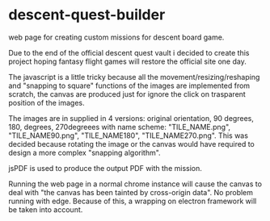 # descent-quest-builder
web page for creating custom missions for descent board game.

Due to the end of the official descent quest vault i decided to create this project hoping fantasy flight games will restore the official site one day.

The javascript is a little tricky because all the movement/resizing/reshaping and "snapping to square" functions of the images are implemented from scratch, the canvas are produced just for ignore the click on trasparent position of the images.

The images are in supplied in 4 versions: original orientation, 90 degrees, 180, degrees, 270degreees with name scheme: "TILE_NAME.png", "TILE_NAME90.png", "TILE_NAME180", "TILE_NAME270.png".
This was decided because rotating the image or the canvas would have required to design a more complex "snapping algorithm".

jsPDF is used to produce the output PDF with the mission.

Running the web page in a normal chrome instance will cause the canvas to deal with "the canvas has been tainted by cross-origin data".
No problem running with edge.
Because of this, a wrapping on electron framework will be taken into account.
